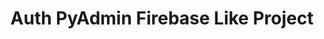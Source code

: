 ---
layout: ../../layouts/BaseLayout.astro
title: Auth PyAdmin Firebase Like Project
description: An dashboard to manage users and its permissions
licence: MIT
urls: [
    {
        logo: /assets/github.svg,
        link: https://www.google.com
    },
    {
        logo: /assets/web.svg,
        link: https://www.google.com
    }
]
tags: ["node", "typescript", "solidity", "python", "nginx", "digital ocean", "vps"]
---